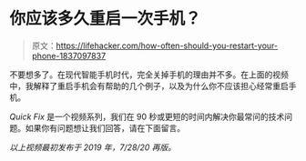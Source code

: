 # 你应该多久重启一次手机？

> 原文：<https://lifehacker.com/how-often-should-you-restart-your-phone-1837097837>

不要想多了。在现代智能手机时代，完全关掉手机的理由并不多。在上面的视频中，我解释了重启手机会有帮助的几个例子，以及为什么你不应该担心经常重启手机。

*Quick Fix* 是一个视频系列，我们在 90 秒或更短的时间内解决你最常问的技术问题。如果你有问题想让我们回答，请在下面留言。

*以上视频最初发布于 2019 年，7/28/20 再版。*